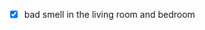 -	[x] bad smell in the living room and bedroom
<!--stackedit_data:
eyJoaXN0b3J5IjpbLTE5NjEzMTMyODhdfQ==
-->